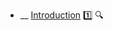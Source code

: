 * __ [Introduction](./uml/sequenceDiagrams/introduction) :one: <trigger for="pop:sequence-diagrams-introduction-preview">:mag:</trigger>

<popover id="pop:sequence-diagrams-introduction-preview" title=":mag: Introduction" placement="right">
  <div slot="content">
    <include src=".\preview.md" />
  </div>
</popover>
